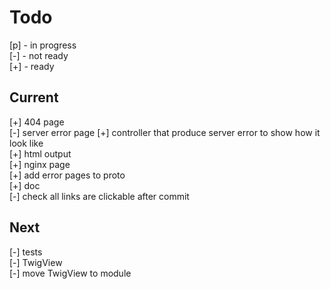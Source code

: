 # Todo

[p] - in progress  
[-] - not ready  
[+] - ready  

## Current

[+] 404 page  
[-] server error page
    [+] controller that produce server error to show how it look like  
    [+] html output  
    [+] nginx page  
    [+] add error pages to proto  
    [+] doc  
    [-] check all links are clickable after commit  

## Next

[-] tests  
    [-] TwigView  
[-] move TwigView to module  
